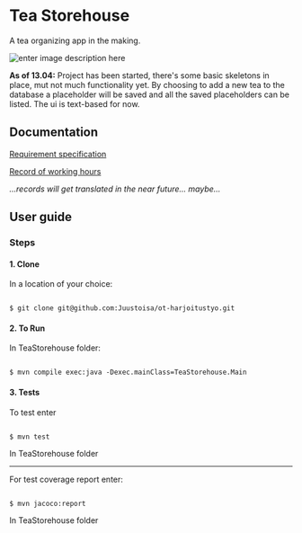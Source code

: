 # Tea Storehouse

A tea organizing app in the making.

![enter image description here](https://image.flaticon.com/icons/png/512/112/112430.png)

**As of 13.04:**
Project has been started, there's some basic skeletons in place, mut not much functionality yet. By choosing to add a new tea to the database a placeholder will be saved and all the saved placeholders can be listed. The ui is text-based for now.

## Documentation

[Requirement specification](https://github.com/Juustoisa/ot-harjoitustyo/blob/master/TeaStorehouse/Documentation/Vaatimusmaarittely.md)

[Record of working hours](https://github.com/Juustoisa/ot-harjoitustyo/blob/master/TeaStorehouse/Documentation/Tuntikirjanpito.md)

_...records will get translated in the near future... maybe..._

## User guide

### Steps

#### 1. Clone

In a location of your choice:

```console

$ git clone git@github.com:Juustoisa/ot-harjoitustyo.git

```

#### 2. To Run

In TeaStorehouse folder:

```console

$ mvn compile exec:java -Dexec.mainClass=TeaStorehouse.Main

```

#### 3. Tests

To test enter

```console

$ mvn test

```

In TeaStorehouse folder

---

For test coverage report enter:

```console

$ mvn jacoco:report

```

In TeaStorehouse folder
